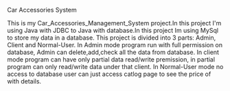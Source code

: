 Car Accessories System

This is my Car_Accessories_Management_System project.In this project I'm using Java with JDBC to Java with database.In this project Im using MySql to store my data in a database. This project is divided into 3 parts: Admin, Client and Normal-User.
In Admin mode program run with full permission on database, Admin can delete,add,check all the data from database.
In client mode program can have only partial data read/write premission, in partial program can only read/write data under that client.
In Normal-User mode no access to database user can just access catlog page to see the price of with details.
